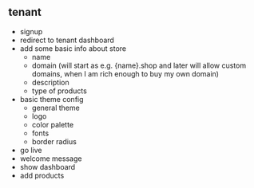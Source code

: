 ## tenant

- signup
- redirect to tenant dashboard
- add some basic info about store
	- name
	- domain (will start as e.g. {name}.shop and later will allow custom domains, when I am rich enough to buy my own domain)
	- description
	- type of products
- basic theme config
	- general theme
	- logo
	- color palette
	- fonts
	- border radius
- go live
- welcome message
- show dashboard
- add products
